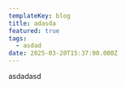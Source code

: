 ```yaml
---
templateKey: blog
title: adasda
featured: true
tags:
  - asdad
date: 2025-03-20T15:37:00.000Z
---
```

asdadasd
